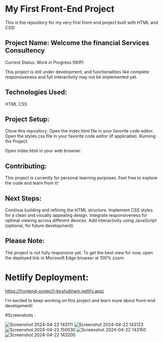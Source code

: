 # My First Front-End Project
This is the repository for my very first front-end project built with HTML and CSS!

## Project Name: Welcome the financial Services Consultency

Current Status: Work in Progress (WIP)

This project is still under development, and functionalities like complete responsiveness and full interactivity may not be implemented yet.

## Technologies Used:

HTML
CSS

## Project Setup:

Clone this repository.
Open the index.html file in your favorite code editor.
Open the styles.css file in your favorite code editor (if applicable).
Running the Project:

Open index.html in your web browser.

## Contributing:

This project is currently for personal learning purposes. Feel free to explore the code and learn from it!

## Next Steps:

Continue building and refining the HTML structure.
Implement CSS styles for a clean and visually appealing design.
Integrate responsiveness for optimal viewing across different devices.
Add interactivity using JavaScript (optional, for future development).

## Please Note: 

The project is not fully responsive yet. To get the best view for now,  open the deployed link in Microsoft Edge browser at 100% zoom.

# Netlify Deployment:

https://frontend-project1-byshubham.netlify.app/

I'm excited to keep working on this project and learn more about front-end development!

#Screenshots :

![Screenshot 2024-04-22 143111](https://github.com/SoniShubham-21/Project-1/assets/149899320/af3654d4-8802-4c7b-83ea-fe379c55225f)
![Screenshot 2024-04-22 143123](https://github.com/SoniShubham-21/Project-1/assets/149899320/40899e06-0e87-44cb-ab86-0dc70a2eb0c8)
![Screenshot 2024-04-22 150030](https://github.com/SoniShubham-21/Project-1/assets/149899320/9ac17a1b-7d45-4f69-b069-b8c472a3b331)
![Screenshot 2024-04-22 143150](https://github.com/SoniShubham-21/Project-1/assets/149899320/b89383f5-7cf0-4c7e-88ee-e85aec9bc0bc)
![Screenshot 2024-04-22 143200](https://github.com/SoniShubham-21/Project-1/assets/149899320/562986bc-953e-4fde-a468-9e3831775574)
